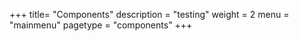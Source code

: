 +++
title= "Components"
description = "testing"
weight = 2
menu = "mainmenu"
pagetype = "components"
+++



